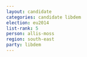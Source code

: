 ```yaml
---
layout: candidate
categories: candidate libdem
election: eu2014
list-rank: 5
person: allis-moss
region: south-east
party: libdem
---
```


